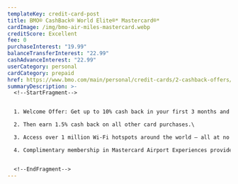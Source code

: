 ```yaml
---
templateKey: credit-card-post
title: BMO® CashBack® World Elite®* Mastercard®*
cardImage: /img/bmo-air-miles-mastercard.webp
creditScore: Excellent
fee: 0
purchaseInterest: "19.99"
balanceTransferInterest: "22.99"
cashAdvanceInterest: "22.99"
userCategory: personal
cardCategory: prepaid
href: https://www.bmo.com/main/personal/credit-cards/2-cashback-offers/
summaryDescription: >-
  <!--StartFragment-->


  1. Welcome Offer: Get up to 10% cash back in your first 3 months and the $120 annual fee waived in the first year.\

  2. Then earn 1.5% cash back on all other card purchases.\

  3. Access over 1 million Wi-Fi hotspots around the world – all at no added cost, and no added fees or roaming charges\

  4. Complimentary membership in Mastercard Airport Experiences provided by LoungeKey.


  <!--EndFragment-->
---
```

